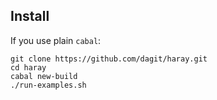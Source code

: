 Install
-------

If you use plain `cabal`:

```
git clone https://github.com/dagit/haray.git
cd haray
cabal new-build
./run-examples.sh
```

